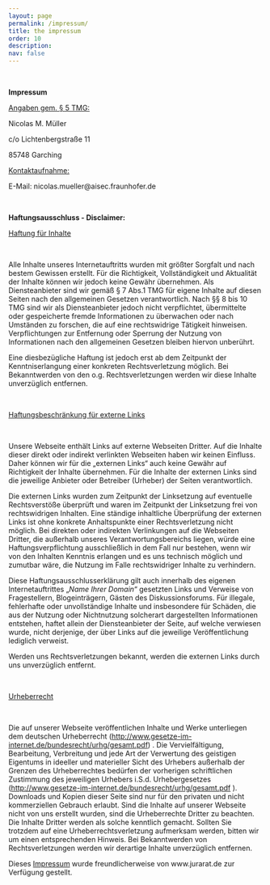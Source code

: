 ```yaml
---
layout: page
permalink: /impressum/
title: the impressum
order: 10
description: 
nav: false
---
```


<p class="3DMsoNoSpacing">&nbsp;</p><p><strong>Impressum</strong></p><p><span style="text-decoration: underline;
">Angaben gem. § 5 TMG:</span></p><p>Nicolas M. Müller</p><p>c/o Lichtenbergstraße 11</p><p>85748 Garching</p><p><span 
style="text-decoration: underline;">Kontaktaufnahme:</span></p><p>E-Mail: nicolas.mueller@aisec.fraunhofer.de</p><p>&nbsp;</p><p></p><p><strong>Haftungsausschluss - Disclaimer:</strong></p><p><span style="text-decoration: underline;">Haftung für Inhalte</span></p><p><strong>&nbsp;</strong></p><p>Alle Inhalte unseres Internetauftritts wurden mit größter Sorgfalt und nach bestem Gewissen erstellt. Für die Richtigkeit, Vollständigkeit und Aktualität der Inhalte können wir jedoch keine Gewähr übernehmen. Als Diensteanbieter sind wir gemäß § 7 Abs.1 TMG für eigene Inhalte auf diesen Seiten nach den allgemeinen Gesetzen verantwortlich. Nach §§ 8 bis 10 TMG sind wir als Diensteanbieter jedoch nicht verpflichtet, übermittelte oder gespeicherte fremde Informationen zu überwachen oder nach Umständen zu forschen, die auf eine rechtswidrige Tätigkeit hinweisen. Verpflichtungen zur Entfernung oder Sperrung der Nutzung von Informationen nach den allgemeinen Gesetzen bleiben hiervon unberührt.</p><p>Eine diesbezügliche Haftung ist jedoch erst ab dem Zeitpunkt der Kenntniserlangung einer konkreten Rechtsverletzung möglich. Bei Bekanntwerden von den o.g. Rechtsverletzungen werden wir diese Inhalte unverzüglich entfernen.</p><p>&nbsp;</p><p><span style="text-decoration: underline;">Haftungsbeschränkung für externe Links</span></p><p><strong>&nbsp;</strong></p><p>Unsere Webseite enthält Links auf externe Webseiten Dritter. Auf die Inhalte dieser direkt oder indirekt verlinkten Webseiten haben wir keinen Einfluss. Daher können wir für die „externen Links“ auch keine Gewähr auf Richtigkeit der Inhalte übernehmen. Für die Inhalte der externen Links sind die jeweilige Anbieter oder Betreiber (Urheber) der Seiten verantwortlich.</p><p>Die externen Links wurden zum Zeitpunkt der Linksetzung auf eventuelle Rechtsverstöße überprüft und waren im Zeitpunkt der Linksetzung frei von rechtswidrigen Inhalten. Eine ständige inhaltliche Überprüfung der externen Links ist ohne konkrete Anhaltspunkte einer Rechtsverletzung nicht möglich. Bei direkten oder indirekten Verlinkungen auf die Webseiten Dritter, die außerhalb unseres Verantwortungsbereichs liegen, würde eine Haftungsverpflichtung ausschließlich in dem Fall nur bestehen, wenn wir von den Inhalten Kenntnis erlangen und es uns technisch möglich und zumutbar wäre, die Nutzung im Falle rechtswidriger Inhalte zu verhindern.</p><p>Diese Haftungsausschlusserklärung gilt auch innerhalb des eigenen Internetauftrittes „<em>Name Ihrer Domain</em>“ gesetzten Links und Verweise von Fragestellern, Blogeinträgern, Gästen des Diskussionsforums. Für illegale, fehlerhafte oder unvollständige Inhalte und insbesondere für Schäden, die aus der Nutzung oder Nichtnutzung solcherart dargestellten Informationen entstehen, haftet allein der Diensteanbieter der Seite, auf welche verwiesen wurde, nicht derjenige, der über Links auf die jeweilige Veröffentlichung lediglich verweist.</p><p>Werden uns Rechtsverletzungen bekannt, werden die externen Links durch uns unverzüglich entfernt.</p><p>&nbsp;</p><p><span style="text-decoration: underline;">Urheberrecht</span></p><p><strong>&nbsp;</strong></p><p>Die auf unserer Webseite veröffentlichen Inhalte und Werke unterliegen dem deutschen Urheberrecht (<a href="http://www.gesetze-im-internet.de/bundesrecht/urhg/gesamt.pdf">http://www.gesetze-im-internet.de/bundesrecht/urhg/gesamt.pdf</a>) . Die Vervielfältigung, Bearbeitung, Verbreitung und jede Art der Verwertung des geistigen Eigentums in ideeller und materieller Sicht des Urhebers außerhalb der Grenzen des Urheberrechtes bedürfen der vorherigen schriftlichen Zustimmung des jeweiligen Urhebers i.S.d. Urhebergesetzes (<a href="http://www.gesetze-im-internet.de/bundesrecht/urhg/gesamt.pdf">http://www.gesetze-im-internet.de/bundesrecht/urhg/gesamt.pdf</a> ). Downloads und Kopien dieser Seite sind nur für den privaten und nicht kommerziellen Gebrauch erlaubt. Sind die Inhalte auf unserer Webseite nicht von uns erstellt wurden, sind die Urheberrechte Dritter zu beachten. Die Inhalte Dritter werden als solche kenntlich gemacht. Sollten Sie trotzdem auf eine Urheberrechtsverletzung aufmerksam werden, bitten wir um einen entsprechenden Hinweis. Bei Bekanntwerden von Rechtsverletzungen werden wir derartige Inhalte unverzüglich entfernen.</p><p>Dieses <a href="http://www.jurarat.de/muster-impressum">Impressum</a> wurde freundlicherweise von www.jurarat.de zur Verfügung gestellt.</p>
